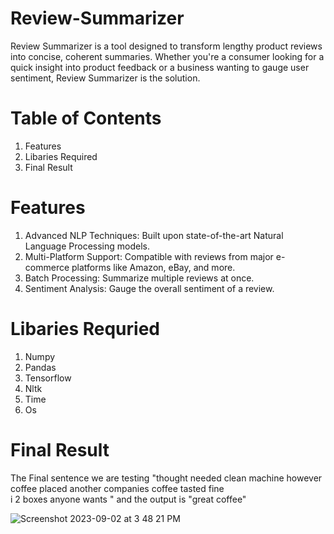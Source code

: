 # Review-Summarizer

Review Summarizer is a tool designed to transform lengthy product reviews into concise, coherent summaries. Whether you're a consumer looking for a quick insight into product feedback or a business wanting to gauge user sentiment, Review Summarizer is the solution.

# Table of Contents
1. Features
2. Libaries Required
3. Final Result

# Features
1. Advanced NLP Techniques: Built upon state-of-the-art Natural Language Processing models.
2. Multi-Platform Support: Compatible with reviews from major e-commerce platforms like Amazon, eBay, and more.
3. Batch Processing: Summarize multiple reviews at once.
4. Sentiment Analysis: Gauge the overall sentiment of a review.

# Libaries Requried
1. Numpy
2. Pandas
3. Tensorflow
4. Nltk
5. Time
6. Os

# Final Result
The Final sentence we are testing "thought needed clean machine however coffee placed another companies coffee tasted fine <br >i 2 boxes anyone wants
" and the output is "great coffee"

![Screenshot 2023-09-02 at 3 48 21 PM](https://github.com/adi1602/Review-Summarizer/assets/141030990/41259e67-d9ed-424d-99a8-2944e23e1968)




